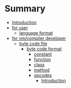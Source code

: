 # Summary

* [Introduction](README.md)
* [for user]()
    - [language format](LANG_FORMAT.md)
* [for vm/compiler developer]()
    - [byte code file]()
        - [byte code format](bytecode/BYTECODE_FORMAT.md)
            - [constant](bytecode/constant/MAIN.md)
            - [function](bytecode/function/MAIN.md)
            - [class](bytecode/class/MAIN.md)
            - [method](bytecode/method/MAIN.md)
            - [opcodes]()
                - [Introduction](bytecode/opcode/MAIN.md)